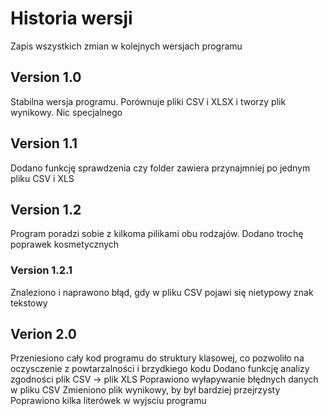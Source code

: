 # Historia wersji
Zapis wszystkich zmian w kolejnych wersjach programu

## Version 1.0
Stabilna wersja programu. Porównuje pliki CSV i XLSX i tworzy plik wynikowy. Nic specjalnego

## Version 1.1
Dodano funkcję sprawdzenia czy folder zawiera przynajmniej po jednym pliku CSV i XLS

## Version 1.2
Program poradzi sobie z kilkoma pilikami obu rodzajów. Dodano trochę poprawek kosmetycznych

### Version 1.2.1
Znaleziono i naprawono błąd, gdy w pliku CSV pojawi się nietypowy znak tekstowy

## Verion 2.0
Przeniesiono cały kod programu do struktury klasowej, co pozwoliło na oczysczenie z powtarzalności
i brzydkiego kodu
Dodano funkcję analizy zgodności plik CSV -> plik XLS
Poprawiono wyłapywanie błędnych danych w pliku CSV
Zmieniono plik wynikowy, by był bardziej przejrzysty
Poprawiono kilka literówek w wyjsciu programu

